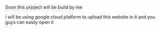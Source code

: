 Soon this prjoject will be build by me 

i will be using google cloud platform to upload this website in it and you guys can easily open it 
